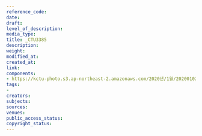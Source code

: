 ```yaml
---
reference_code: 
date: 
draft: 
level_of_description: 
media_type: 
title: _CTU3385
description: 
weight: 
modified_at: 
created_at: 
link: 
components:
- https://kctu-photo.s3.ap-northeast-2.amazonaws.com/2020년/1월/20200102_2020년+민주노총+시무식/_CTU3385.jpg
tags:
- 
creators: 
subjects: 
sources: 
venues: 
public_access_status: 
copyright_status: 
---
```

